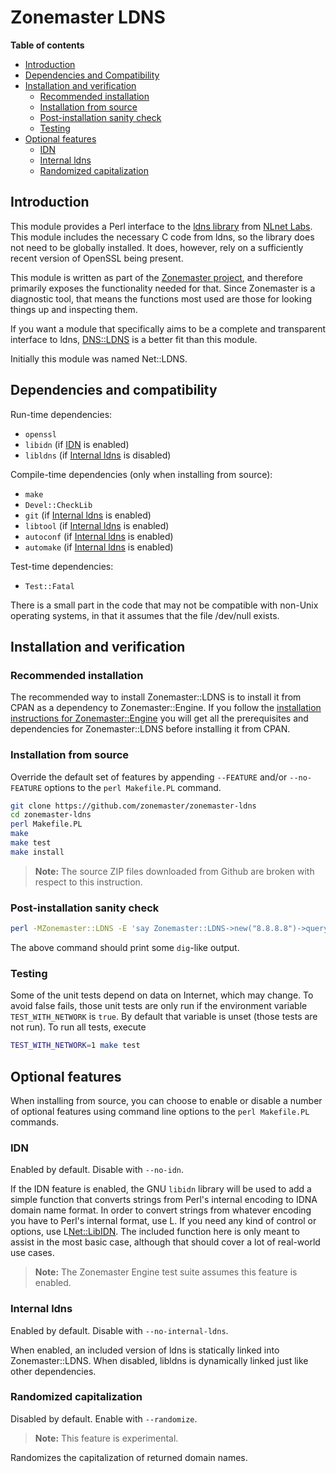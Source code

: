 Zonemaster LDNS
===============

**Table of contents**

* [Introduction](#introduction)
* [Dependencies and Compatibility](#dependencies-and-compatibility)
* [Installation and verification](#installation-and-verification)
  * [Recommended installation](#recommended-installation)
  * [Installation from source](#installation-from-source)
  * [Post-installation sanity check](#post-installation-sanity-check)
  * [Testing](#testing)
* [Optional features](#optional-features)
  * [IDN](#idn)
  * [Internal ldns](#internal-ldns)
  * [Randomized capitalization](#randomized-capitalization)


## Introduction

This module provides a Perl interface to the [ldns library](https://www.nlnetlabs.nl/projects/ldns/) from [NLnet Labs](https://www.nlnetlabs.nl/). This module includes the necessary C code from ldns, so the library does not need to be globally installed. It does, however, rely on a sufficiently recent version of OpenSSL being present.

This module is written as part of the [Zonemaster project](http://github.com/zonemaster/zonemaster), and therefore primarily exposes the functionality needed for that. Since Zonemaster is a diagnostic tool, that means the functions most used are those for looking things up and inspecting them.

If you want a module that specifically aims to be a complete and transparent interface to ldns, [DNS::LDNS](http://search.cpan.org/~erikoest/DNS-LDNS/) is a better fit than this module.

Initially this module was named Net::LDNS.

## Dependencies and compatibility

Run-time dependencies:
 * `openssl`
 * `libidn` (if [IDN] is enabled)
 * `libldns` (if [Internal ldns] is disabled)

Compile-time dependencies (only when installing from source):
 * `make`
 * `Devel::CheckLib`
 * `git` (if [Internal ldns] is enabled)
 * `libtool` (if [Internal ldns] is enabled)
 * `autoconf` (if [Internal ldns] is enabled)
 * `automake` (if [Internal ldns] is enabled)

Test-time dependencies:
 * `Test::Fatal`

There is a small part in the code that may not be compatible with non-Unix operating systems, in that it assumes that the file /dev/null exists.

## Installation and verification

### Recommended installation

The recommended way to install Zonemaster::LDNS is to install it from CPAN as a dependency to Zonemaster::Engine. If you follow the [installation instructions for Zonemaster::Engine](https://github.com/zonemaster/zonemaster-engine/blob/master/docs/Installation.md) you will get all the prerequisites and dependencies for Zonemaster::LDNS before installing it from CPAN.

### Installation from source

Override the default set of features by appending `--FEATURE` and/or
`--no-FEATURE` options to the `perl Makefile.PL` command.

```sh
git clone https://github.com/zonemaster/zonemaster-ldns
cd zonemaster-ldns
perl Makefile.PL
make
make test
make install
```

> **Note:** The source ZIP files downloaded from Github are broken with
> respect to this instruction.

### Post-installation sanity check

```sh
perl -MZonemaster::LDNS -E 'say Zonemaster::LDNS->new("8.8.8.8")->query("zonemaster.net")->string'
```

The above command should print some `dig`-like output.

### Testing

Some of the unit tests depend on data on Internet, which may change. To avoid false 
fails, those unit tests are only run if the environment variable `TEST_WITH_NETWORK` is `true`. By default that variable
is unset (those tests are not run). To run all tests, execute

```sh
TEST_WITH_NETWORK=1 make test
```

## Optional features

When installing from source, you can choose to enable or disable a number
of optional features using command line options to the `perl Makefile.PL`
commands.

### IDN

Enabled by default.
Disable with `--no-idn`.

If the IDN feature is enabled, the GNU `libidn` library will be used to
add a simple function that converts strings from Perl's internal encoding
to IDNA domain name format.
In order to convert strings from whatever encoding you have to Perl's
internal format, use L<Encode>.
If you need any kind of control or options, use L<Net::LibIDN>.
The included function here is only meant to assist in the most basic case,
although that should cover a lot of real-world use cases.

> **Note:** The Zonemaster Engine test suite assumes this feature
> is enabled.

### Internal ldns

Enabled by default.
Disable with `--no-internal-ldns`.

When enabled, an included version of ldns is statically linked into
Zonemaster::LDNS.
When disabled, libldns is dynamically linked just like other dependencies.

### Randomized capitalization

Disabled by default.
Enable with `--randomize`.

> **Note:** This feature is experimental.

Randomizes the capitalization of returned domain names.


[IDN]: #idn
[Internal ldns]: #internal-ldns
